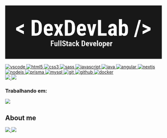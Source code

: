 <!-- Head with Stylesheet importing -->
<head>
  <link rel="stylesheet" href="./src/css/styles.css">
</head>
<body>


<!-- Banner -->
<div id="banner">

[![banner](./src/img/banner.png)](https://github.com/DexDevLab)


</div>

<!-- Dev Icons Session -->
<div id="icons-div">

<!-- Reference Hyperlink -->
   <a href="https://code.visualstudio.com/">
<!-- Dev Icon and Alt -->
      <img id="icons" src="https://cdn.jsdelivr.net/gh/devicons/devicon/icons/vscode/vscode-original.svg" alt="vscode" />
   </a>

   <a href="https://developer.mozilla.org/pt-BR/docs/Web/HTML">
      <img id="icons" src="https://cdn.jsdelivr.net/gh/devicons/devicon/icons/html5/html5-plain.svg" alt="html5"/>
   </a>

   <a href="https://developer.mozilla.org/pt-BR/docs/Web/CSS">
      <img id="icons" src="https://cdn.jsdelivr.net/gh/devicons/devicon/icons/css3/css3-plain.svg" alt="css3"/>
   </a>
   
   <a href="https://sass-lang.com">
      <img id="icons" src="https://simpleicons.org/icons/sass.svg" alt="sass"/>
   </a>

   <a href="https://developer.mozilla.org/en-US/docs/Web/JavaScript">
      <img id="icons" src="https://cdn.jsdelivr.net/gh/devicons/devicon/icons/javascript/javascript-original.svg" alt="javascript"/>
   </a>

  <a href="https://www.java.com">
      <img id="icons" src="https://www.svgrepo.com/show/184143/java.svg" alt="java"/>
   </a>

   <a href="https://angular.io">
      <img id="icons" src="https://simpleicons.org/icons/angular.svg" alt="angular"/>
   </a>

   <a href="https://nextjs.org/">
      <img id="icons" src="https://cdn.jsdelivr.net/gh/devicons/devicon/icons/nextjs/nextjs-line.svg" alt="nextjs"/>
   </a>

   <a href="https://nodejs.org">
      <img id="icons" src="https://cdn.jsdelivr.net/gh/devicons/devicon/icons/nodejs/nodejs-original.svg" alt="nodejs"/>
   </a>

   <a href="https://www.prisma.io">
      <img id="icons" src="https://simpleicons.org/icons/prisma.svg" alt="prisma"/>
   </a>

   <a href="https://www.mysql.com">
      <img id="icons" src="https://www.svgrepo.com/show/342053/mysql.svg" alt="mysql"/>
   </a>

   <a href="https://git-scm.com/">
      <img id="icons" src="https://cdn.jsdelivr.net/gh/devicons/devicon/icons/git/git-original.svg" alt="git"/>
   </a>

   <a href="https://github.com">
      <img id="icons" src="https://simpleicons.org/icons/github.svg" alt="github"/>
   </a>
   
   <a href="https://www.docker.com">
    <img id="icons" src="https://simpleicons.org/icons/docker.svg" alt="docker"/>
</a>

</div>

<!-- GitHub Widgets -->
<div id="div-github">
  <a href="https://github.com/dexdevlab">
    <img
    height="180em"
    src="https://github-readme-stats.vercel.app/api?username=dexdevlab&show_icons=true&include_all_commits=true&count_private=true&theme=tokyonight"/>
  </a>
  <a href="https://github.com/dexdevlab">
    <img 
      height="180em"
      src="https://github-readme-stats.vercel.app/api/top-langs/?username=dexdevlab&show_icons=true&include_all_commits=true&count_private=true&layout=compact&theme=tokyonight"
    />
  </a>
  <div id="div-working-on">
  <h3>Trabalhando em:</h3>
  <a href="https://github.com/dexdevlab/dcl-auth-api">
    <img id="github-stats-working" height="125em"
      src="https://github-readme-stats.vercel.app/api/pin/?username=dexdevlab&repo=dcl-auth-api&theme=tokyonight">
    </img>
  </a>

  </div>
</div>

<!-- Vercel Trophies -->

<!-- <p align="center">
  <a href="https://github.com/daniel-almeida1989">
    <img
      align="center"
      src="https://github-profile-trophy.vercel.app/?username=daniel-almeida1989&theme=onedark&no-frame=true&row=1&&margin-w=20&no-bg=true"
    />
  </a>
</a>
</p> -->

<h2>About me</h2>

<!-- Social Media Links -->

<div id="div-social">
  <a href="https://instagram.com/ei_dex/">
    <img src="https://img.shields.io/badge/Instagram-1C1C1C?style=for-the-badge&logo=instagram&logoColor=00FFFF" />
  </a>
  <a href="https://www.linkedin.com/in/daniel-augusto-almeida/">
    <img src="https://img.shields.io/badge/LinkedIn-1C1C1C?style=for-the-badge&logo=linkedin&logoColor=00FFFF" />
  </a>
</div>

<!-- Footer -->

<!-- <div id="footer">
<h4>DexDevLab</h4>
<h4>v2.0.220127</h4>
</div> -->

</body>

